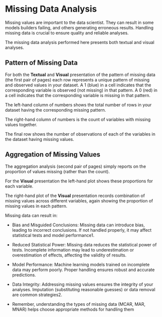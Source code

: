 # Missing Data Analysis

Missing values are important to the data scientist. They can result in
some models builders failing, and others generating erroneous results.
Handling missing data is crucial to ensure quality and reliable
analyses.

The missing data analysis performed here presents both textual and
visual analyses.

## Pattern of Missing Data

For both the **Textual** and **Visual** presentation of the pattern of
missing data (the first pair of pages) each row represents a unique
pattern of missing and observed values in your dataset. A 1 (blue) in
a cell indicates that the corresponding variable is observed (not
missing) in that pattern.  A 0 (red) in a cell indicates that the
corresponding variable is missing in that pattern.

The left-hand column of numbers shows the total number of rows in your
dataset having the corresponding missing pattern.

The right-hand column of numbers is the count of variables with
missing values together.

The final row shows the number of observations of each of the
variables in the dataset having missing values.

## Aggregation of Missing Values

The aggregation analysis (second pair of pages) simply reports on the
proportion of values missing (rather than the count).

For the **Visual** presentation the left-hand plot shows these
proportions for each variable.

The right-hand plot of the **Visual** presentation records combination
of missing values across different variables, again showing the
proportion of missing values in each pattern.

>

Missing data can result in:

+ Bias and Misguided Conclusions: Missing data can introduce bias,
  leading to incorrect conclusions. If not handled properly, it may
  affect statistical tests and model performance1.

+ Reduced Statistical Power: Missing data reduces the statistical
  power of tests. Incomplete information may lead to underestimation
  or overestimation of effects, affecting the validity of results.

+ Model Performance: Machine learning models trained on incomplete
  data may perform poorly. Proper handling ensures robust and accurate
  predictions.

+ Data Integrity: Addressing missing values ensures the integrity of
  your analyses. Imputation (substituting reasonable guesses) or data
  removal are common strategies2.

+ Remember, understanding the types of missing data (MCAR, MAR, MNAR)
  helps choose appropriate methods for handling them

>
